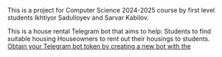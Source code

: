 This is a project for Computer Science 2024-2025 course by first level students Ikhtiyor Sadulloyev and Sarvar Kabilov.

This is a house rental Telegram bot that aims to help:
Students to find suitable housing
Houseowners to rent out their housings to students.
<br>
[Obtain your Telegram bot token by creating a new bot with the]([BotFather](https://t.me/BotFather))
